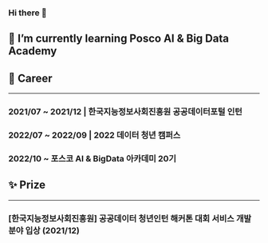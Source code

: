 ### Hi there 👋
## 🌱 I’m currently learning Posco AI & Big Data Academy 

## :office: Career
* * *
### 2021/07 ~ 2021/12 | 한국지능정보사회진흥원 공공데이터포털 인턴
### 2022/07 ~ 2022/09 | 2022 데이터 청년 캠퍼스
### 2022/10 ~ 포스코 AI & BigData 아카데미 20기
## :sparkles: Prize
* * *
### [한국지능정보사회진흥원] 공공데이터 청년인턴 해커톤 대회 서비스 개발 분야 입상 (2021/12)
<!--
**tnqkrthsus2/tnqkrthsus2** is a ✨ _special_ ✨ repository because its `README.md` (this file) appears on your GitHub profile.

Here are some ideas to get you started:

- 🔭 I’m currently working on ...
- 🌱 I’m currently learning ...
- 👯 I’m looking to collaborate on ...
- 🤔 I’m looking for help with ...
- 💬 Ask me about ...
- 📫 How to reach me: ...
- 😄 Pronouns: ...
- ⚡ Fun fact: ...
-->
